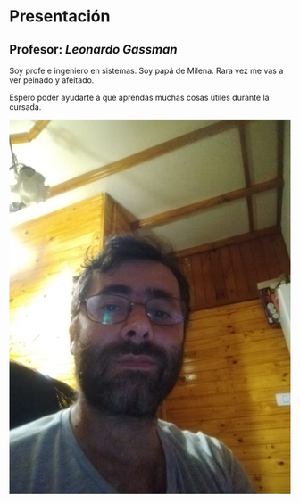 # Presentación

## Profesor: _Leonardo Gassman_



Soy profe e ingeniero en sistemas. Soy papá de Milena. Rara vez me vas a ver peinado y afeitado.

Espero poder ayudarte a que aprendas muchas cosas útiles durante la cursada.


![Yo](leo.jpeg "YO")

